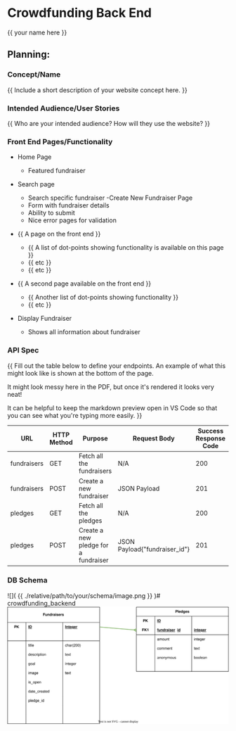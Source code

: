 # Crowdfunding Back End
{{ your name here }}

## Planning:
### Concept/Name
{{ Include a short description of your website concept here. }}

### Intended Audience/User Stories
{{ Who are your intended audience? How will they use the website? }}

### Front End Pages/Functionality
- Home Page
    - Featured fundraiser
- Search page
    - Search specific fundraiser
-Create New Fundraiser Page
    - Form with fundraiser details
    - Ability to submit
    - Nice error pages for validation

- {{ A page on the front end }}
    - {{ A list of dot-points showing functionality is available on this page }}
    - {{ etc }}
    - {{ etc }}
- {{ A second page available on the front end }}
    - {{ Another list of dot-points showing functionality }}
    - {{ etc }}
- Display Fundraiser
    - Shows all information about fundraiser

### API Spec
{{ Fill out the table below to define your endpoints. An example of what this might look like is shown at the bottom of the page. 

It might look messy here in the PDF, but once it's rendered it looks very neat! 

It can be helpful to keep the markdown preview open in VS Code so that you can see what you're typing more easily. }}

| URL         | HTTP Method | Purpose                              | Request Body                  | Success Response Code | Authentication/Authorisation |
| ----------- | ----------- | ------------------------------------ | ----------------------------- | --------------------- | ---------------------------- |
| fundraisers | GET         | Fetch all the fundraisers            | N/A                           | 200                   | NONE                         |
| fundraisers | POST        | Create a new fundraiser              | JSON Payload                  | 201                   | Any logged in user           |
| pledges     | GET         | Fetch all the pledges                | N/A                           | 200                   | NONE                         |
| pledges     | POST        | Create a new pledge for a fundraiser | JSON Payload{"fundraiser_id"} | 201                   | Any logged in user           |


### DB Schema
![]( {{ ./relative/path/to/your/schema/image.png }} )# crowdfunding_backend
![]( database.drawio.svg)
